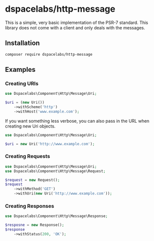 dspacelabs/http-message
=======================

This is a simple, very basic implementation of the PSR-7 standard. This library
does not come with a client and only deals with the messages.

## Installation

```bash
composer require dspacelabs/http-message
```

## Examples

### Creating URIs

```php
use Dspacelabs\Component\Http\Message\Uri;

$uri = (new Uri())
    ->withScheme('http')
    ->withHost('www.example.com');
```

If you want something less verbose, you can also pass in the URL when creating
new Uri objects.

```php
use Dspacelabs\Component\Http\Message\Uri;

$uri = new Uri('http://www.example.com');
```

### Creating Requests

```php
use Dspacelabs\Component\Http\Message\Uri;
use Dspacelabs\Component\Http\Message\Request;

$request = new Request();
$request
    ->withMethod('GET')
    ->withUri(new Uri('http://www.example.com'));

```

### Creating Responses

```php
use Dspacelabs\Component\Http\Message\Response;

$resposne = new Response();
$response
    ->withStatus(200, 'OK');
```
